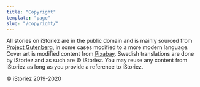 ```yaml
---
title: "Copyright"
template: "page"
slug: "/copyright/"
---
```


All stories on iStoriez are in the public domain and is mainly sourced from [Project Gutenberg](https://www.gutenberg.org), in some cases modified to a more modern language. Cover art is modified content from [Pixabay](https://www.pixabay.com). Swedish translations are done by iStoriez and as such are © iStoriez. You may reuse any content from iStoriez as long as you provide a reference to iStoriez.

© iStoriez 2019-2020
